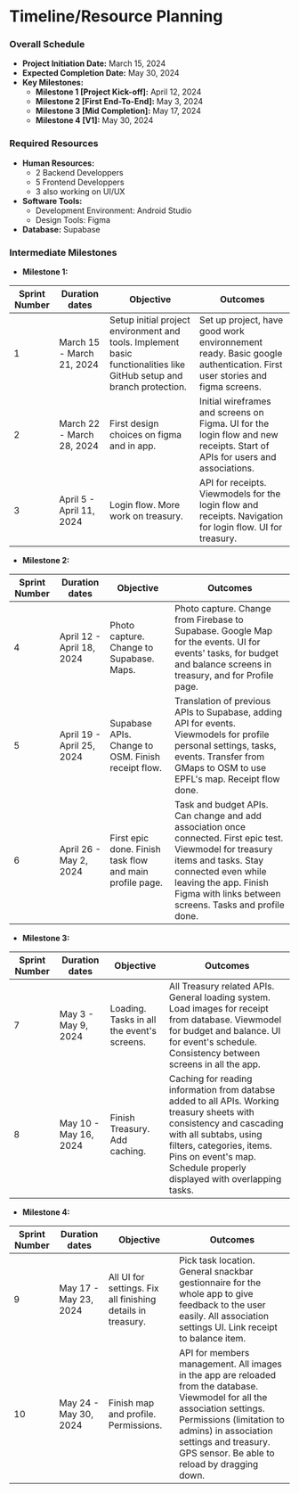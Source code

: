 # Timeline/Resource Planning

### Overall Schedule
- **Project Initiation Date:** March 15, 2024
- **Expected Completion Date:** May 30, 2024
- **Key Milestones:**
  - **Milestone 1 [Project Kick-off]:** April 12, 2024
  - **Milestone 2 [First End-To-End]:** May 3, 2024
  - **Milestone 3 [Mid Completion]:** May 17, 2024
  - **Milestone 4 [V1]:** May 30, 2024

### Required Resources
- **Human Resources:**
  - 2 Backend Developpers
  - 5 Frontend Developpers
  - 3 also working on UI/UX 
- **Software Tools:**
  - Development Environment: Android Studio
  - Design Tools: Figma
- **Database:** Supabase
  

### Intermediate Milestones
- **Milestone 1:**

| **Sprint Number** | **Duration dates** | **Objective** | **Outcomes** |
| --- | --- | --- | --- |
| 1 | March 15 - March 21, 2024 | Setup initial project environment and tools. Implement basic functionalities like GitHub setup and branch protection. | Set up project, have good work environnement ready. Basic google authentication. First user stories and figma screens. |
| 2 | March 22 - March 28, 2024 | First design choices on figma and in app. | Initial wireframes and screens on Figma. UI for the login flow and new receipts. Start of APIs for users and associations.  |
| 3 | April 5 - April 11, 2024 | Login flow. More work on treasury. | API for receipts. Viewmodels for the login flow and receipts. Navigation for login flow. UI for treasury. |

- **Milestone 2:**

| **Sprint Number** | **Duration dates** | **Objective** | **Outcomes** |
| --- | --- | --- | --- |
| 4 | April 12 - April 18, 2024 | Photo capture. Change to Supabase. Maps. | Photo capture. Change from Firebase to Supabase. Google Map for the events. UI for events' tasks, for budget and balance screens in treasury, and for Profile page. |
| 5 | April 19 - April 25, 2024 | Supabase APIs. Change to OSM. Finish receipt flow. | Translation of previous APIs to Supabase, adding API for events. Viewmodels for profile personal settings, tasks, events. Transfer from GMaps to OSM to use EPFL's map. Receipt flow done. |
| 6 | April 26 - May 2, 2024 | First epic done. Finish task flow and main profile page. | Task and budget APIs. Can change and add association once connected. First epic test. Viewmodel for treasury items and tasks. Stay connected even while leaving the app. Finish Figma with links between screens. Tasks and profile done.  |

- **Milestone 3:**

| **Sprint Number** | **Duration dates** | **Objective** | **Outcomes** |
| --- | --- | --- | --- |
| 7 | May 3 - May 9, 2024 | Loading. Tasks in all the event's screens. | All Treasury related APIs. General loading system. Load images for receipt from database. Viewmodel for budget and balance. UI for event's schedule. Consistency between screens in all the app. |
| 8 | May 10 - May 16, 2024 | Finish Treasury. Add caching. | Caching for reading information from databse added to all APIs. Working treasury sheets with consistency and cascading with all subtabs, using filters, categories, items. Pins on event's map. Schedule properly displayed with overlapping tasks. |

- **Milestone 4:**

| **Sprint Number** | **Duration dates** | **Objective** | **Outcomes** |
| --- | --- | --- | --- |
| 9 | May 17 - May 23, 2024 | All UI for settings. Fix all finishing details in treasury. | Pick task location. General snackbar gestionnaire for the whole app to give feedback to the user easily. All association settings UI. Link receipt to balance item. |
| 10 | May 24 - May 30, 2024 | Finish map and profile. Permissions. | API for members management. All images in the app are reloaded from the database. Viewmodel for all the association settings. Permissions (limitation to admins) in association settings and treasury. GPS sensor. Be able to reload by dragging down. |

